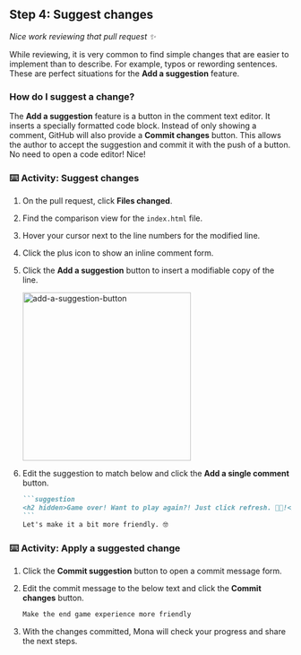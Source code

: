## Step 4: Suggest changes

_Nice work reviewing that pull request :sparkles:_

While reviewing, it is very common to find simple changes that are easier to implement than to describe. For example, typos or rewording sentences. These are perfect situations for the **Add a suggestion** feature.

### How do I suggest a change?

The **Add a suggestion** feature is a button in the comment text editor. It inserts a specially formatted code block. Instead of only showing a comment, GitHub will also provide a **Commit changes** button. This allows the author to accept the suggestion and commit it with the push of a button. No need to open a code editor! Nice!

### :keyboard: Activity: Suggest changes

1. On the pull request, click **Files changed**.

1. Find the comparison view for the `index.html` file.

1. Hover your cursor next to the line numbers for the modified line.

1. Click the plus icon to show an inline comment form.

1. Click the **Add a suggestion** button to insert a modifiable copy of the line.

   <img width="300" alt="add-a-suggestion-button" src="https://github.com/user-attachments/assets/dc781d29-d5fe-4da9-9e4b-eb406c5d9ab5" />

1. Edit the suggestion to match below and click the **Add a single comment** button.

   ````md
   ```suggestion
   <h2 hidden>Game over! Want to play again?! Just click refresh. 🧑‍🚀!</h2>
   ```
   Let's make it a bit more friendly. 🤓
   ````

### :keyboard: Activity: Apply a suggested change

1. Click the **Commit suggestion** button to open a commit message form.

1. Edit the commit message to the below text and click the **Commit changes** button.

   ```markdown
   Make the end game experience more friendly
   ```

1. With the changes committed, Mona will check your progress and share the next steps.
